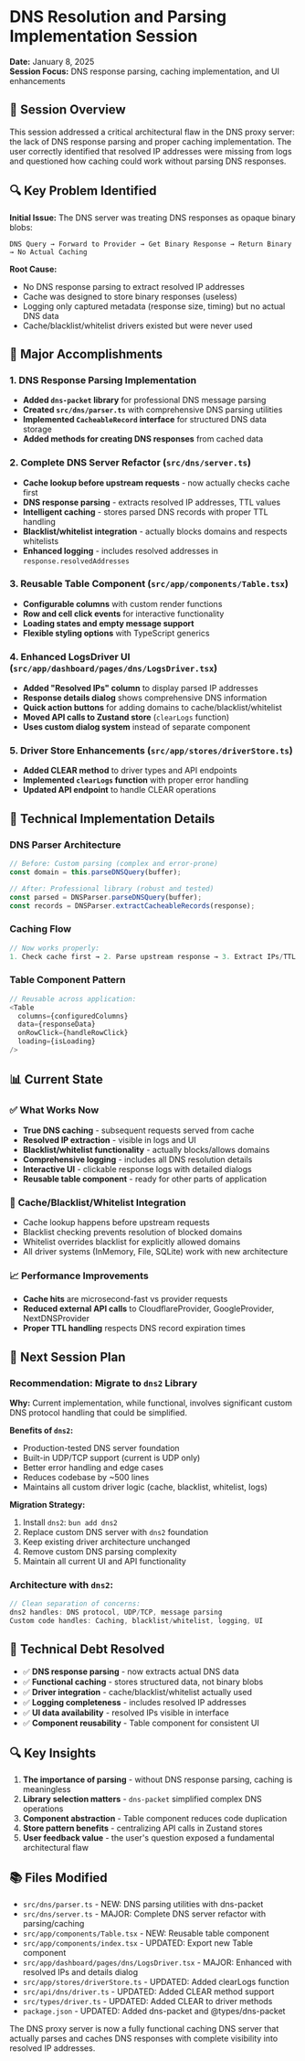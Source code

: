 # DNS Resolution and Parsing Implementation Session

**Date:** January 8, 2025  
**Session Focus:** DNS response parsing, caching implementation, and UI enhancements

## 🎯 Session Overview

This session addressed a critical architectural flaw in the DNS proxy server: the lack of DNS response parsing and proper caching implementation. The user correctly identified that resolved IP addresses were missing from logs and questioned how caching could work without parsing DNS responses.

## 🔍 Key Problem Identified

**Initial Issue:** The DNS server was treating DNS responses as opaque binary blobs:
```
DNS Query → Forward to Provider → Get Binary Response → Return Binary → No Actual Caching
```

**Root Cause:** 
- No DNS response parsing to extract resolved IP addresses
- Cache was designed to store binary responses (useless)
- Logging only captured metadata (response size, timing) but no actual DNS data
- Cache/blacklist/whitelist drivers existed but were never used

## 🚀 Major Accomplishments

### 1. **DNS Response Parsing Implementation**
- **Added `dns-packet` library** for professional DNS message parsing
- **Created `src/dns/parser.ts`** with comprehensive DNS parsing utilities
- **Implemented `CacheableRecord` interface** for structured DNS data storage
- **Added methods for creating DNS responses** from cached data

### 2. **Complete DNS Server Refactor** (`src/dns/server.ts`)
- **Cache lookup before upstream requests** - now actually checks cache first
- **DNS response parsing** - extracts resolved IP addresses, TTL values
- **Intelligent caching** - stores parsed DNS records with proper TTL handling
- **Blacklist/whitelist integration** - actually blocks domains and respects whitelists
- **Enhanced logging** - includes resolved addresses in `response.resolvedAddresses`

### 3. **Reusable Table Component** (`src/app/components/Table.tsx`)
- **Configurable columns** with custom render functions
- **Row and cell click events** for interactive functionality
- **Loading states and empty message support**
- **Flexible styling options** with TypeScript generics

### 4. **Enhanced LogsDriver UI** (`src/app/dashboard/pages/dns/LogsDriver.tsx`)
- **Added "Resolved IPs" column** to display parsed IP addresses
- **Response details dialog** shows comprehensive DNS information
- **Quick action buttons** for adding domains to cache/blacklist/whitelist
- **Moved API calls to Zustand store** (`clearLogs` function)
- **Uses custom dialog system** instead of separate component

### 5. **Driver Store Enhancements** (`src/app/stores/driverStore.ts`)
- **Added CLEAR method** to driver types and API endpoints
- **Implemented `clearLogs` function** with proper error handling
- **Updated API endpoint** to handle CLEAR operations

## 🔧 Technical Implementation Details

### DNS Parser Architecture
```typescript
// Before: Custom parsing (complex and error-prone)
const domain = this.parseDNSQuery(buffer);

// After: Professional library (robust and tested)
const parsed = DNSParser.parseDNSQuery(buffer);
const records = DNSParser.extractCacheableRecords(response);
```

### Caching Flow
```typescript
// Now works properly:
1. Check cache first → 2. Parse upstream response → 3. Extract IPs/TTL → 4. Cache structured data
```

### Table Component Pattern
```typescript
// Reusable across application:
<Table
  columns={configuredColumns}
  data={responseData}
  onRowClick={handleRowClick}
  loading={isLoading}
/>
```

## 📊 Current State

### ✅ **What Works Now**
- **True DNS caching** - subsequent requests served from cache
- **Resolved IP extraction** - visible in logs and UI
- **Blacklist/whitelist functionality** - actually blocks/allows domains
- **Comprehensive logging** - includes all DNS resolution details
- **Interactive UI** - clickable response logs with detailed dialogs
- **Reusable table component** - ready for other parts of application

### 🔄 **Cache/Blacklist/Whitelist Integration**
- Cache lookup happens before upstream requests
- Blacklist checking prevents resolution of blocked domains
- Whitelist overrides blacklist for explicitly allowed domains
- All driver systems (InMemory, File, SQLite) work with new architecture

### 📈 **Performance Improvements**
- **Cache hits** are microsecond-fast vs provider requests
- **Reduced external API calls** to CloudflareProvider, GoogleProvider, NextDNSProvider
- **Proper TTL handling** respects DNS record expiration times

## 🎯 Next Session Plan

### **Recommendation: Migrate to `dns2` Library**

**Why:** Current implementation, while functional, involves significant custom DNS protocol handling that could be simplified.

**Benefits of `dns2`:**
- Production-tested DNS server foundation
- Built-in UDP/TCP support (current is UDP only)
- Better error handling and edge cases
- Reduces codebase by ~500 lines
- Maintains all custom driver logic (cache, blacklist, whitelist, logs)

**Migration Strategy:**
1. Install `dns2`: `bun add dns2`
2. Replace custom DNS server with `dns2` foundation
3. Keep existing driver architecture unchanged
4. Remove custom DNS parsing complexity
5. Maintain all current UI and API functionality

### **Architecture with `dns2`:**
```typescript
// Clean separation of concerns:
dns2 handles: DNS protocol, UDP/TCP, message parsing
Custom code handles: Caching, blacklist/whitelist, logging, UI
```

## 📝 Technical Debt Resolved

- ✅ **DNS response parsing** - now extracts actual DNS data
- ✅ **Functional caching** - stores structured data, not binary blobs
- ✅ **Driver integration** - cache/blacklist/whitelist actually used
- ✅ **Logging completeness** - includes resolved IP addresses
- ✅ **UI data availability** - resolved IPs visible in interface
- ✅ **Component reusability** - Table component for consistent UI

## 🔍 Key Insights

1. **The importance of parsing** - without DNS response parsing, caching is meaningless
2. **Library selection matters** - `dns-packet` simplified complex DNS operations
3. **Component abstraction** - Table component reduces code duplication
4. **Store pattern benefits** - centralizing API calls in Zustand stores
5. **User feedback value** - the user's question exposed a fundamental architectural flaw

## 📚 Files Modified

- `src/dns/parser.ts` - NEW: DNS parsing utilities with dns-packet
- `src/dns/server.ts` - MAJOR: Complete DNS server refactor with parsing/caching
- `src/app/components/Table.tsx` - NEW: Reusable table component
- `src/app/components/index.tsx` - UPDATED: Export new Table component
- `src/app/dashboard/pages/dns/LogsDriver.tsx` - MAJOR: Enhanced with resolved IPs and details dialog
- `src/app/stores/driverStore.ts` - UPDATED: Added clearLogs function
- `src/api/dns/driver.ts` - UPDATED: Added CLEAR method support
- `src/types/driver.ts` - UPDATED: Added CLEAR to driver methods
- `package.json` - UPDATED: Added dns-packet and @types/dns-packet

The DNS proxy server is now a fully functional caching DNS server that actually parses and caches DNS responses with complete visibility into resolved IP addresses.